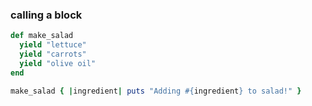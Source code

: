
### calling a block

```ruby
def make_salad
  yield "lettuce"
  yield "carrots"
  yield "olive oil"
end

make_salad { |ingredient| puts "Adding #{ingredient} to salad!" }
```